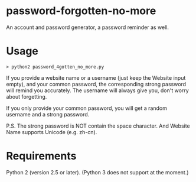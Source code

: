 # password-forgotten-no-more
An account and password generator, a password reminder as well.

# Usage
`> python2 password_4gotten_no_more.py`

If you provide a website name or a username (just keep the Website input 
empty), and your common password, the corresponding strong password will remind
you accurately. The username will always give you, don't worry about forgetting.

If you only provide your common password, you will get a random username
and a strong password.

P.S. The strong password is NOT contain the space character. And Website
Name supports Unicode (e.g. zh-cn).

# Requirements
Python 2 (version 2.5 or later). (Python 3 does not support at the moment.)
